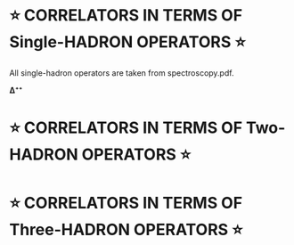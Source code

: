 # ⭐ CORRELATORS IN TERMS OF Single-HADRON OPERATORS ⭐


All single-hadron operators are taken from spectroscopy.pdf.

**Δ⁺⁺**

# ⭐ CORRELATORS IN TERMS OF Two-HADRON OPERATORS ⭐

# ⭐ CORRELATORS IN TERMS OF Three-HADRON OPERATORS ⭐
